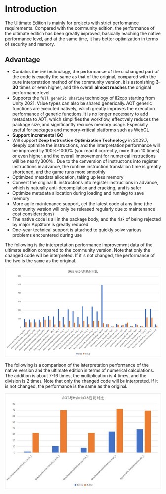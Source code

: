 # Introduction

The Ultimate Edition is mainly for projects with strict performance requirements. Compared with the community edition, the performance of the ultimate edition has been greatly improved, basically reaching the native performance level, and at the same time, it has better optimization in terms of security and memory.


## Advantage

- Contains the `DHE` technology, the performance of the unchanged part of the code is exactly the same as that of the original, compared with the pure interpretation method of the community version, it is astonishing **3-30** times or even higher, and the overall **almost reaches** the original performance level
- Supports the `full generic sharing` technology of il2cpp starting from Unity 2021. Value types can also be shared generically. AOT generic functions are executed natively, which greatly improves the execution performance of generic functions. It is no longer necessary to add metadata to AOT, which simplifies the workflow, effectively reduces the package size, and significantly reduces memory usage. Especially useful for packages and memory-critical platforms such as WebGL
- **Support incremental GC**
- Will support **Deep Instruction Optimization Technology** in 2023.7, deeply optimize the instructions, and the interpretation performance will be improved by 100%-1000% (you read it correctly, more than 10 times) or even higher, and the overall improvement for numerical instructions will be nearly 300% . Due to the conversion of instructions into register instructions in advance, the runtime instruction translation time is greatly shortened, and the game runs more smoothly
- Optimized metadata allocation, taking up less memory
- Convert the original IL instructions into register instructions in advance, which is naturally anti-decompilation and cracking, and is safer
- Optimize metadata allocation during loading and running to save memory
- More agile maintenance support, get the latest code at any time (the community version will only be released regularly due to maintenance cost considerations)
- The native code is all in the package body, and the risk of being rejected by major AppStore is greatly reduced
- One-year technical support is attached to quickly solve various problems encountered during use


The following is the interpretation performance improvement data of the ultimate edition compared to the community version. Note that only the changed code will be interpreted. If it is not changed, the performance of the two is the same as the original.

![interpreter_optimization](/img/hybridclr/interpreter_optimization.jpg)

The following is a comparison of the interpretation performance of the native version and the ultimate edition in terms of numerical calculations. The addition is about 7-16 times, the multiplication is 4 times, and the division is 2 times. Note that only the changed code will be interpreted. If it is not changed, the performance is the same as the original.

![benchmark_numeric](/img/hybridclr/benchmark_numeric.jpg)
